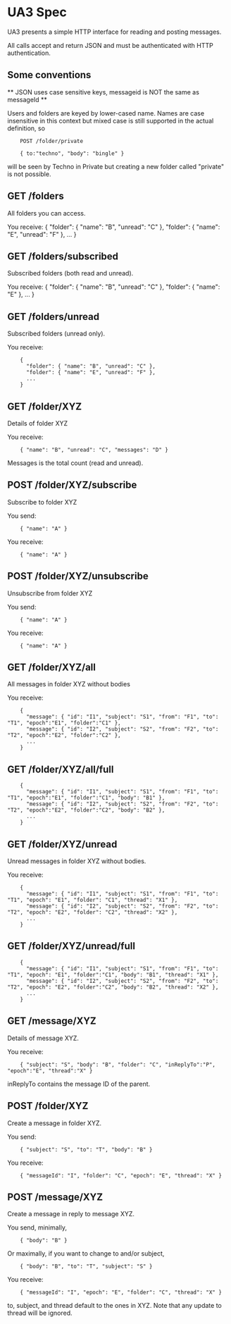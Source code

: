 UA3 Spec
========

UA3 presents a simple HTTP interface for reading and posting messages.

All calls accept and return JSON and must be authenticated with HTTP authentication. 

## Some conventions

** JSON uses case sensitive keys, messageid is NOT the same as messageId **

Users and folders are keyed by lower-cased name. Names are case insensitive in this context but mixed case is still supported in the actual definition, so

        POST /folder/private
        
        { to:"techno", "body": "bingle" }

will be seen by Techno in Private but creating a new folder called "private" is not possible.

## GET /folders

All folders you can access.

You receive:
        {
          "folder": { "name": "B", "unread": "C" },
          "folder": { "name": "E", "unread": "F" },
          ...
        }

## GET /folders/subscribed

Subscribed folders (both read and unread).

You receive:
        { 
          "folder": { "name": "B", "unread": "C" }, 
          "folder": { "name": "E" },
          ...
        }

## GET /folders/unread

Subscribed folders (unread only).

You receive:

        { 
          "folder": { "name": "B", "unread": "C" }, 
          "folder": { "name": "E", "unread": "F" },
          ...
        }

## GET /folder/XYZ

Details of folder XYZ

You receive:

        { "name": "B", "unread": "C", "messages": "D" }

Messages is the total count (read and unread).

## POST /folder/XYZ/subscribe

Subscribe to folder XYZ

You send:

        { "name": "A" }

You receive:

        { "name": "A" }

## POST /folder/XYZ/unsubscribe

Unsubscribe from folder XYZ

You send:

        { "name": "A" }

You receive:

        { "name": "A" }

## GET /folder/XYZ/all

All messages in folder XYZ without bodies

You receive:

        {
          "message": { "id": "I1", "subject": "S1", "from": "F1", "to": "T1", "epoch":"E1", "folder":"C1" },
          "message": { "id": "I2", "subject": "S2", "from": "F2", "to": "T2", "epoch":"E2", "folder":"C2" },
          ...
        }

## GET /folder/XYZ/all/full

        {
          "message": { "id": "I1", "subject": "S1", "from": "F1", "to": "T1", "epoch":"E1", "folder":"C1", "body": "B1" },
          "message": { "id": "I2", "subject": "S2", "from": "F2", "to": "T2", "epoch":"E2", "folder":"C2", "body": "B2" },
          ...
        }

## GET /folder/XYZ/unread

Unread messages in folder XYZ without bodies.

You receive:

        {
          "message": { "id": "I1", "subject": "S1", "from": "F1", "to": "T1", "epoch": "E1", "folder": "C1", "thread": "X1" },
          "message": { "id": "I2", "subject": "S2", "from": "F2", "to": "T2", "epoch": "E2", "folder": "C2", "thread": "X2" },
          ...
        }

## GET /folder/XYZ/unread/full

        {
          "message": { "id": "I1", "subject": "S1", "from": "F1", "to": "T1", "epoch": "E1", "folder":"C1", "body": "B1", "thread": "X1" },
          "message": { "id": "I2", "subject": "S2", "from": "F2", "to": "T2", "epoch": "E2", "folder":"C2", "body": "B2", "thread": "X2" },
          ...
        }

## GET /message/XYZ

Details of message XYZ.

You receive:

        { "subject": "S", "body": "B", "folder": "C", "inReplyTo":"P", "epoch":"E", "thread":"X" }

inReplyTo contains the message ID of the parent.

## POST /folder/XYZ

Create a message in folder XYZ.

You send:

        { "subject": "S", "to": "T", "body": "B" }

You receive:

        { "messageId": "I", "folder": "C", "epoch": "E", "thread": "X" }

## POST /message/XYZ

Create a message in reply to message XYZ. 

You send, minimally,

        { "body": "B" }

Or maximally, if you want to change to and/or subject,

        { "body": "B", "to": "T", "subject": "S" }

You receive:

        { "messageId": "I", "epoch": "E", "folder": "C", "thread": "X" }

to, subject, and thread default to the ones in XYZ. Note that any update to thread will be ignored.
